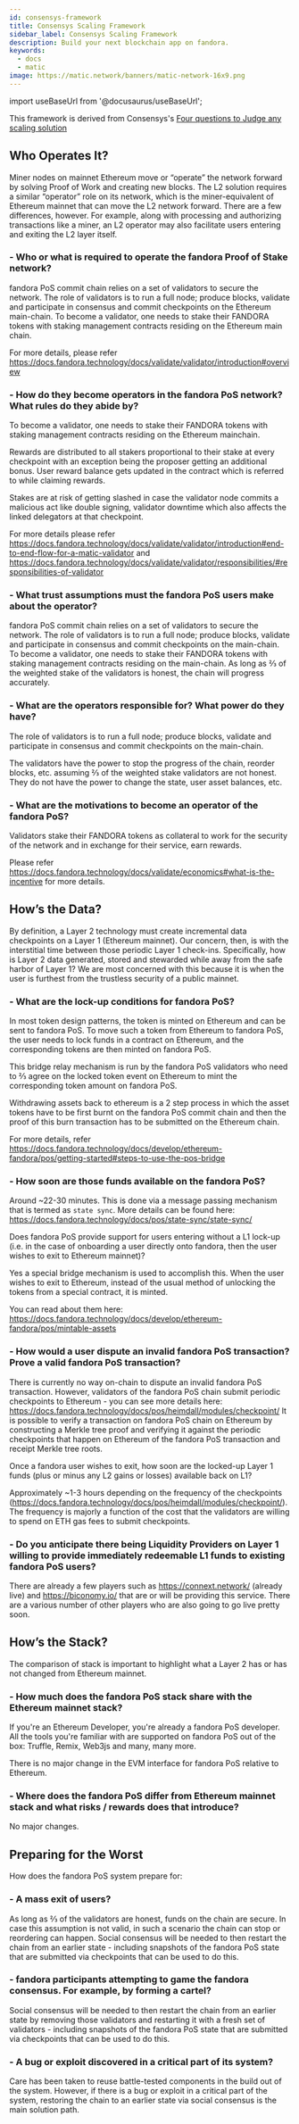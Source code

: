 ```yaml
---
id: consensys-framework
title: Consensys Scaling Framework
sidebar_label: Consensys Scaling Framework
description: Build your next blockchain app on fandora.
keywords:
  - docs
  - matic
image: https://matic.network/banners/matic-network-16x9.png
---
```

import useBaseUrl from '@docusaurus/useBaseUrl';

This  framework is derived from  Consensys's [Four questions to Judge any scaling solution](https://consensys.net/?p=19015&preview=true&_thumbnail_id=19017)

## Who Operates It?
Miner nodes on mainnet Ethereum move or “operate” the network forward by solving Proof of Work and creating new blocks. The L2 solution requires a similar “operator” role on its network, which is the miner-equivalent of Ethereum mainnet that can move the L2 network forward. There are a few differences, however. For example, along with processing and authorizing transactions like a miner, an L2 operator may also facilitate users entering and exiting the L2 layer itself.

### - Who or what is required to operate the fandora Proof of Stake network?

fandora PoS commit chain relies on a set of validators to secure the network. The role of validators is to run a full node; produce blocks, validate and participate in consensus and commit checkpoints on the Ethereum main-chain. To become a validator, one needs to stake their FANDORA tokens with staking management contracts residing on the Ethereum main chain.

For more details, please refer https://docs.fandora.technology/docs/validate/validator/introduction#overview

### - How do they become operators in the fandora PoS network? What rules do they abide by?

To become a validator, one needs to stake their FANDORA tokens with staking
management contracts residing on the Ethereum mainchain.

Rewards are distributed to all stakers proportional to their stake at every checkpoint with an exception being the proposer getting an additional bonus. User reward balance gets updated in the contract which is referred to while
claiming rewards.

Stakes are at risk of getting slashed in case the validator node commits a
malicious act like double signing, validator downtime which also affects the linked
delegators at that checkpoint.

For more details please refer
https://docs.fandora.technology/docs/validate/validator/introduction#end-to-end-flow-for-a-matic-validator and https://docs.fandora.technology/docs/validate/validator/responsibilities/#responsibilities-of-validator


### - What trust assumptions must the fandora PoS users make about the operator?

fandora PoS commit chain relies on a set of validators to secure the network. The role of validators is to run a full node; produce blocks, validate and participate in consensus and commit checkpoints on the main-chain. To become a validator, one needs to stake their FANDORA tokens with staking management contracts residing on the main-chain.
As long as ⅔ of the weighted stake of the validators is honest, the chain will progress accurately.

### - What are the operators responsible for? What power do they have?

The role of validators is to run a full node; produce blocks, validate and participate in consensus and commit checkpoints on the main-chain.

The validators have the power to stop the progress of the chain, reorder blocks, etc. assuming ⅔ of the weighted stake validators are not honest. They do not have the power to change the state, user asset balances, etc.

### - What are the motivations to become an operator of the fandora PoS?

Validators stake their FANDORA tokens as collateral to work for the security of the network and in exchange for their service, earn rewards.

Please refer https://docs.fandora.technology/docs/validate/economics#what-is-the-incentive for more details.

## How’s the Data?
By definition, a Layer 2 technology must create incremental data checkpoints on a Layer 1 (Ethereum mainnet). Our concern, then, is with the interstitial time between those periodic Layer 1 check-ins. Specifically, how is Layer 2 data generated, stored and stewarded while away from the safe harbor of Layer 1? We are most concerned with this because it is when the user is furthest from the trustless security of a public mainnet.

### - What are the lock-up conditions for fandora PoS?

In most token design patterns, the token is minted on Ethereum and can be sent to fandora PoS. To move such a token from Ethereum to fandora PoS, the user needs to lock funds in a contract on Ethereum, and the corresponding tokens are then minted on fandora PoS.

This bridge relay mechanism is run by the fandora PoS validators who need to ⅔ agree on the locked token event on Ethereum to mint the corresponding token amount on fandora PoS.

Withdrawing assets back to ethereum is a 2 step process in which the asset tokens have to be first burnt on the fandora PoS commit chain and then the proof of this burn transaction has to be submitted on the Ethereum chain.


For more details, refer https://docs.fandora.technology/docs/develop/ethereum-fandora/pos/getting-started#steps-to-use-the-pos-bridge

### - How soon are those funds available on the fandora PoS?

Around ~22-30 minutes. This is done via a message passing mechanism that is termed as `state sync`. More details can be found here: https://docs.fandora.technology/docs/pos/state-sync/state-sync/

Does fandora PoS provide support for users entering without a L1 lock-up (i.e. in the case of onboarding a user directly onto fandora, then the user wishes to exit to Ethereum mainnet)?

Yes a special bridge mechanism is used to accomplish this. When the user wishes to exit to Ethereum, instead of the usual method of unlocking the tokens from a special contract, it is minted.

You can read about them here: https://docs.fandora.technology/docs/develop/ethereum-fandora/pos/mintable-assets

### - How would a user dispute an invalid fandora PoS transaction? Prove a valid fandora PoS transaction?

There is currently no way on-chain to dispute an invalid fandora PoS transaction. However, validators of the fandora PoS chain submit periodic checkpoints to Ethereum - you can see more details here: https://docs.fandora.technology/docs/pos/heimdall/modules/checkpoint/
It is possible to verify a transaction on fandora PoS chain on Ethereum by constructing a Merkle tree proof and verifying it against the periodic checkpoints that happen on Ethereum of the fandora PoS transaction and receipt Merkle tree roots.

Once a fandora user wishes to exit, how soon are the locked-up Layer 1 funds (plus or minus any L2 gains or losses) available back on L1?

Approximately ~1-3 hours depending on the frequency of the checkpoints (https://docs.fandora.technology/docs/pos/heimdall/modules/checkpoint/). The frequency is majorly a function of the cost that the validators are willing to spend on ETH gas fees to submit checkpoints.

### - Do you anticipate there being Liquidity Providers on Layer 1 willing to provide immediately redeemable L1 funds to existing fandora PoS users?

There are already a few players such as https://connext.network/ (already live) and https://biconomy.io/ that are or will be providing this service. There are a various number of other players who are also going to go live pretty soon.

## How’s the Stack?
The comparison of stack is important to highlight what a Layer 2 has or has not changed from Ethereum mainnet.

### - How much does the fandora PoS stack share with the Ethereum mainnet stack?

If you're an Ethereum Developer, you're already a fandora PoS developer. All the tools you're familiar with are supported on fandora PoS out of the box: Truffle, Remix, Web3js and many, many more.

There is no major change in the EVM interface for fandora PoS relative to Ethereum.

### -  Where does the fandora PoS differ from Ethereum mainnet stack and what risks / rewards does that introduce?

No major changes.

## Preparing for the Worst
How does the fandora PoS system prepare for:

### -  A mass exit of users?

As long as ⅔ of the validators are honest, funds on the chain are secure. In case this assumption is not valid, in such a scenario the chain can stop or reordering can happen. Social consensus will be needed to then restart the chain from an earlier state - including snapshots of the fandora PoS state that are submitted via checkpoints that can be used to do this.

### - fandora participants attempting to game the fandora consensus. For example, by forming a cartel?

Social consensus will be needed to then restart the chain from an earlier state by removing those validators and restarting it with a fresh set of validators - including snapshots of the fandora PoS state that are submitted via checkpoints that can be used to do this.


### - A bug or exploit discovered in a critical part of its system?

Care has been taken to reuse battle-tested components in the build out of the system. However, if there is a bug or exploit in a critical part of the system, restoring the chain to an earlier state via social consensus is the main solution path.
